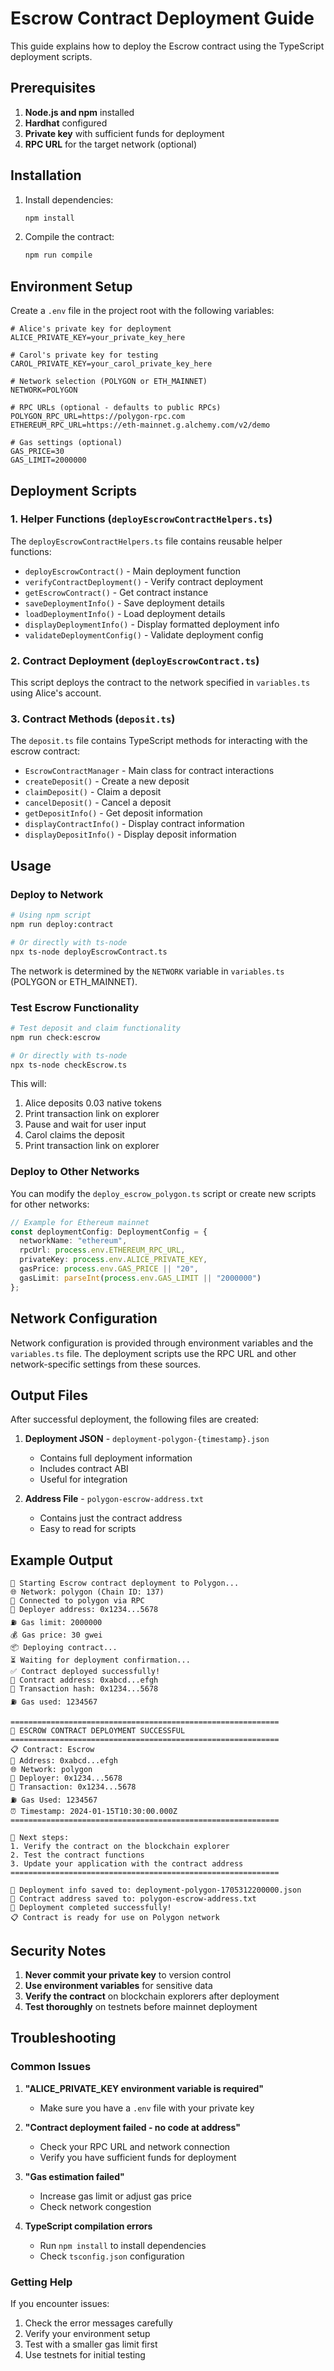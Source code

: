 # Escrow Contract Deployment Guide

This guide explains how to deploy the Escrow contract using the TypeScript deployment scripts.

## Prerequisites

1. **Node.js and npm** installed
2. **Hardhat** configured
3. **Private key** with sufficient funds for deployment
4. **RPC URL** for the target network (optional)

## Installation

1. Install dependencies:
   ```bash
   npm install
   ```

2. Compile the contract:
   ```bash
   npm run compile
   ```

## Environment Setup

Create a `.env` file in the project root with the following variables:

```env
# Alice's private key for deployment
ALICE_PRIVATE_KEY=your_private_key_here

# Carol's private key for testing
CAROL_PRIVATE_KEY=your_carol_private_key_here

# Network selection (POLYGON or ETH_MAINNET)
NETWORK=POLYGON

# RPC URLs (optional - defaults to public RPCs)
POLYGON_RPC_URL=https://polygon-rpc.com
ETHEREUM_RPC_URL=https://eth-mainnet.g.alchemy.com/v2/demo

# Gas settings (optional)
GAS_PRICE=30
GAS_LIMIT=2000000
```

## Deployment Scripts

### 1. Helper Functions (`deployEscrowContractHelpers.ts`)

The `deployEscrowContractHelpers.ts` file contains reusable helper functions:

- `deployEscrowContract()` - Main deployment function
- `verifyContractDeployment()` - Verify contract deployment
- `getEscrowContract()` - Get contract instance
- `saveDeploymentInfo()` - Save deployment details
- `loadDeploymentInfo()` - Load deployment details
- `displayDeploymentInfo()` - Display formatted deployment info
- `validateDeploymentConfig()` - Validate deployment config

### 2. Contract Deployment (`deployEscrowContract.ts`)

This script deploys the contract to the network specified in `variables.ts` using Alice's account.

### 3. Contract Methods (`deposit.ts`)

The `deposit.ts` file contains TypeScript methods for interacting with the escrow contract:

- `EscrowContractManager` - Main class for contract interactions
- `createDeposit()` - Create a new deposit
- `claimDeposit()` - Claim a deposit
- `cancelDeposit()` - Cancel a deposit
- `getDepositInfo()` - Get deposit information
- `displayContractInfo()` - Display contract information
- `displayDepositInfo()` - Display deposit information

## Usage

### Deploy to Network

```bash
# Using npm script
npm run deploy:contract

# Or directly with ts-node
npx ts-node deployEscrowContract.ts
```

The network is determined by the `NETWORK` variable in `variables.ts` (POLYGON or ETH_MAINNET).

### Test Escrow Functionality

```bash
# Test deposit and claim functionality
npm run check:escrow

# Or directly with ts-node
npx ts-node checkEscrow.ts
```

This will:
1. Alice deposits 0.03 native tokens
2. Print transaction link on explorer
3. Pause and wait for user input
4. Carol claims the deposit
5. Print transaction link on explorer

### Deploy to Other Networks

You can modify the `deploy_escrow_polygon.ts` script or create new scripts for other networks:

```typescript
// Example for Ethereum mainnet
const deploymentConfig: DeploymentConfig = {
  networkName: "ethereum",
  rpcUrl: process.env.ETHEREUM_RPC_URL,
  privateKey: process.env.ALICE_PRIVATE_KEY,
  gasPrice: process.env.GAS_PRICE || "20",
  gasLimit: parseInt(process.env.GAS_LIMIT || "2000000")
};
```

## Network Configuration

Network configuration is provided through environment variables and the `variables.ts` file. The deployment scripts use the RPC URL and other network-specific settings from these sources.

## Output Files

After successful deployment, the following files are created:

1. **Deployment JSON** - `deployment-polygon-{timestamp}.json`
   - Contains full deployment information
   - Includes contract ABI
   - Useful for integration

2. **Address File** - `polygon-escrow-address.txt`
   - Contains just the contract address
   - Easy to read for scripts

## Example Output

```
🚀 Starting Escrow contract deployment to Polygon...
🌐 Network: polygon (Chain ID: 137)
📡 Connected to polygon via RPC
👤 Deployer address: 0x1234...5678
⛽ Gas limit: 2000000
💰 Gas price: 30 gwei
📦 Deploying contract...
⏳ Waiting for deployment confirmation...
✅ Contract deployed successfully!
📍 Contract address: 0xabcd...efgh
🔗 Transaction hash: 0x1234...5678
⛽ Gas used: 1234567

============================================================
🎉 ESCROW CONTRACT DEPLOYMENT SUCCESSFUL
============================================================
📋 Contract: Escrow
📍 Address: 0xabcd...efgh
🌐 Network: polygon
👤 Deployer: 0x1234...5678
🔗 Transaction: 0x1234...5678
⛽ Gas Used: 1234567
⏰ Timestamp: 2024-01-15T10:30:00.000Z
============================================================

📝 Next steps:
1. Verify the contract on the blockchain explorer
2. Test the contract functions
3. Update your application with the contract address
============================================================

💾 Deployment info saved to: deployment-polygon-1705312200000.json
📍 Contract address saved to: polygon-escrow-address.txt
🎉 Deployment completed successfully!
📋 Contract is ready for use on Polygon network
```

## Security Notes

1. **Never commit your private key** to version control
2. **Use environment variables** for sensitive data
3. **Verify the contract** on blockchain explorers after deployment
4. **Test thoroughly** on testnets before mainnet deployment

## Troubleshooting

### Common Issues

1. **"ALICE_PRIVATE_KEY environment variable is required"**
   - Make sure you have a `.env` file with your private key

2. **"Contract deployment failed - no code at address"**
   - Check your RPC URL and network connection
   - Verify you have sufficient funds for deployment

3. **"Gas estimation failed"**
   - Increase gas limit or adjust gas price
   - Check network congestion

4. **TypeScript compilation errors**
   - Run `npm install` to install dependencies
   - Check `tsconfig.json` configuration

### Getting Help

If you encounter issues:

1. Check the error messages carefully
2. Verify your environment setup
3. Test with a smaller gas limit first
4. Use testnets for initial testing 